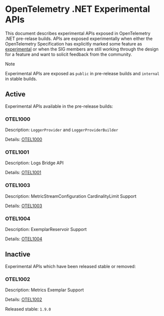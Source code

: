 # OpenTelemetry .NET Experimental APIs

This document describes experimental APIs exposed in OpenTelemetry .NET
pre-relase builds. APIs are exposed experimentally when either the OpenTelemetry
Specification has explicitly marked some feature as
[experimental](https://github.com/open-telemetry/opentelemetry-specification/blob/main/specification/document-status.md)
or when the SIG members are still working through the design for a feature and
want to solicit feedback from the community.

> [!NOTE]
> Experimental APIs are exposed as `public` in pre-release builds and `internal`
in stable builds.

## Active

Experimental APIs available in the pre-release builds:

### OTEL1000

Description: `LoggerProvider` and `LoggerProviderBuilder`

Details: [OTEL1000](./OTEL1000.md)

### OTEL1001

Description: Logs Bridge API

Details: [OTEL1001](./OTEL1001.md)

### OTEL1003

Description: MetricStreamConfiguration CardinalityLimit Support

Details: [OTEL1003](./OTEL1003.md)

### OTEL1004

Description: ExemplarReservoir Support

Details: [OTEL1004](./OTEL1004.md)

## Inactive

Experimental APIs which have been released stable or removed:

<!-- When an experimental API is released or removed:
 1) Move the section from above down here.
 2) Delete the individual file from the repo and switch the link here to a
    permalink to the last version.
 3) Add the version info for when the API was released stable or removed. If
    removed add details for alternative solution or reasoning.
-->

### OTEL1002

Description: Metrics Exemplar Support

Details: [OTEL1002](https://github.com/open-telemetry/opentelemetry-dotnet/blob/b8ea807bae1a5d9b0f3d6d23b1e1e10f5e096a25/docs/diagnostics/experimental-apis/OTEL1002.md)

Released stable: `1.9.0`
